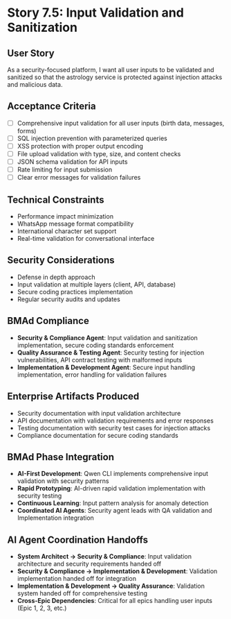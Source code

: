 # Story 7.5: Input Validation and Sanitization

## User Story
As a security-focused platform, I want all user inputs to be validated and sanitized so that the astrology service is protected against injection attacks and malicious data.

## Acceptance Criteria
- [ ] Comprehensive input validation for all user inputs (birth data, messages, forms)
- [ ] SQL injection prevention with parameterized queries
- [ ] XSS protection with proper output encoding
- [ ] File upload validation with type, size, and content checks
- [ ] JSON schema validation for API inputs
- [ ] Rate limiting for input submission
- [ ] Clear error messages for validation failures

## Technical Constraints
- Performance impact minimization
- WhatsApp message format compatibility
- International character set support
- Real-time validation for conversational interface

## Security Considerations
- Defense in depth approach
- Input validation at multiple layers (client, API, database)
- Secure coding practices implementation
- Regular security audits and updates

## BMAd Compliance
- **Security & Compliance Agent**: Input validation and sanitization implementation, secure coding standards enforcement
- **Quality Assurance & Testing Agent**: Security testing for injection vulnerabilities, API contract testing with malformed inputs
- **Implementation & Development Agent**: Secure input handling implementation, error handling for validation failures

## Enterprise Artifacts Produced
- Security documentation with input validation architecture
- API documentation with validation requirements and error responses
- Testing documentation with security test cases for injection attacks
- Compliance documentation for secure coding standards

## BMAd Phase Integration
- **AI-First Development**: Qwen CLI implements comprehensive input validation with security patterns
- **Rapid Prototyping**: AI-driven rapid validation implementation with security testing
- **Continuous Learning**: Input pattern analysis for anomaly detection
- **Coordinated AI Agents**: Security agent leads with QA validation and Implementation integration

## AI Agent Coordination Handoffs
- **System Architect → Security & Compliance**: Input validation architecture and security requirements handed off
- **Security & Compliance → Implementation & Development**: Validation implementation handed off for integration
- **Implementation & Development → Quality Assurance**: Validation system handed off for comprehensive testing
- **Cross-Epic Dependencies**: Critical for all epics handling user inputs (Epic 1, 2, 3, etc.)